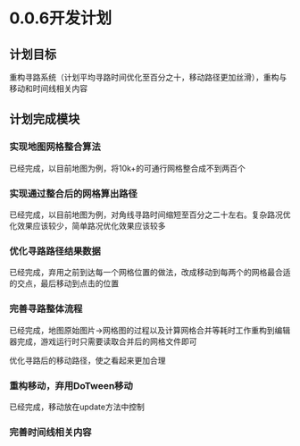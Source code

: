 ﻿# 0.0.6开发计划

## 计划目标

重构寻路系统（计划平均寻路时间优化至百分之十，移动路径更加丝滑），重构与移动和时间线相关内容

## 计划完成模块

### 实现地图网格整合算法

已经完成，以目前地图为例，将10k+的可通行网格整合成不到两百个

### 实现通过整合后的网格算出路径

已经完成，以目前地图为例，对角线寻路时间缩短至百分之二十左右。复杂路况优化效果应该较少，简单路况优化效果应该较多

### 优化寻路路径结果数据

已经完成，弃用之前到达每一个网格位置的做法，改成移动到每两个的网格最合适的交点，最后移动到点击的位置

### 完善寻路整体流程

已经完成，地图原始图片->网格图的过程以及计算网格合并等耗时工作重构到编辑器完成，游戏运行时只需要读取合并后的网格文件即可

优化寻路后的移动路径，使之看起来更加合理

### 重构移动，弃用DoTween移动

已经完成，移动放在update方法中控制

### 完善时间线相关内容
